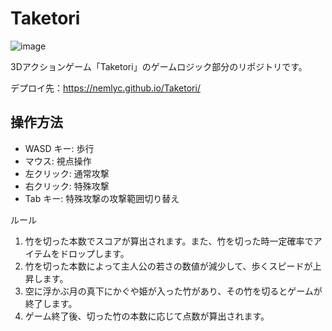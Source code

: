 # Taketori

![image](https://user-images.githubusercontent.com/48580884/167405686-fb0935d9-5f41-4b68-a6e7-f22b9c032b5d.png)

3Dアクションゲーム「Taketori」のゲームロジック部分のリポジトリです。

デプロイ先：https://nemlyc.github.io/Taketori/

## 操作方法

- WASD キー: 歩行
- マウス: 視点操作
- 左クリック: 通常攻撃
- 右クリック: 特殊攻撃
- Tab キー: 特殊攻撃の攻撃範囲切り替え

ルール

1. 竹を切った本数でスコアが算出されます。また、竹を切った時一定確率でアイテムをドロップします。
2. 竹を切った本数によって主人公の若さの数値が減少して、歩くスピードが上昇します。
3. 空に浮かぶ月の真下にかぐや姫が入った竹があり、その竹を切るとゲームが終了します。
4. ゲーム終了後、切った竹の本数に応じて点数が算出されます。
